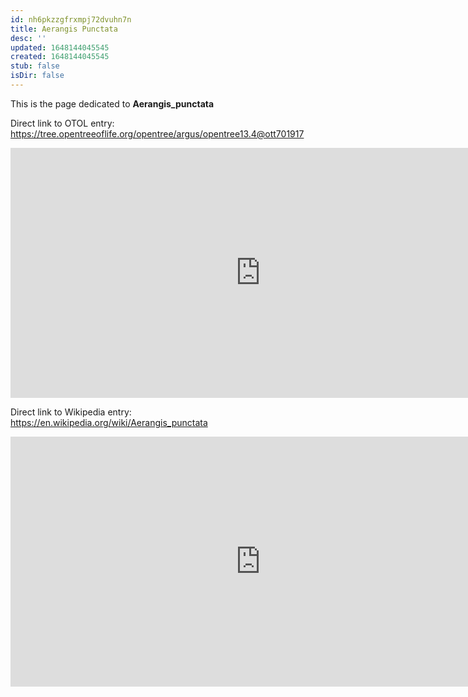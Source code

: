 ```yaml
---
id: nh6pkzzgfrxmpj72dvuhn7n
title: Aerangis Punctata
desc: ''
updated: 1648144045545
created: 1648144045545
stub: false
isDir: false
---
```

This is the page dedicated to **Aerangis_punctata**


Direct link to OTOL entry: https://tree.opentreeoflife.org/opentree/argus/opentree13.4@ott701917



<html>
    <body>
    <iframe src="https://tree.opentreeoflife.org/opentree/argus/opentree13.4@ott701917"
    width="800" height="400" frameborder="0" allowfullscreen> </iframe>
    </body>
</html>
    


Direct link to Wikipedia entry: https://en.wikipedia.org/wiki/Aerangis_punctata



<html>
    <body>
    <iframe src="https://en.wikipedia.org/wiki/Aerangis_punctata"
    width="800" height="400" frameborder="0" allowfullscreen> </iframe>
    </body>
</html>
    
